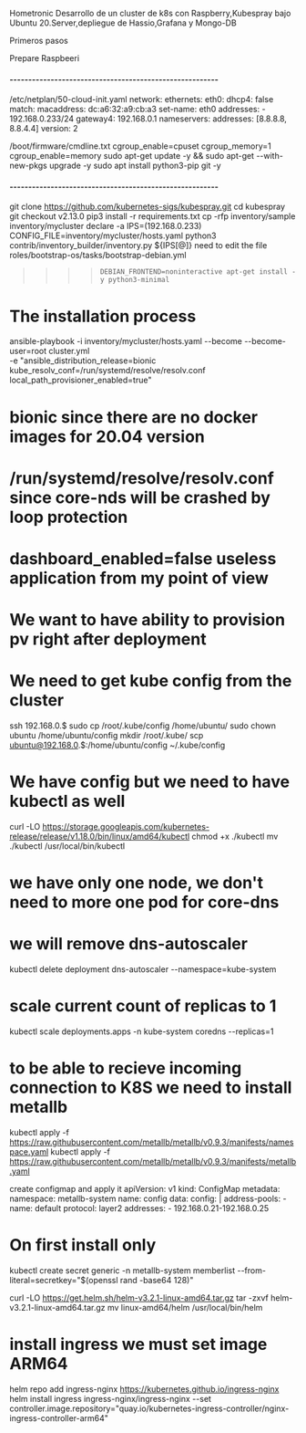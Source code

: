 Hometronic
Desarrollo de un cluster de k8s con Raspberry,Kubespray bajo Ubuntu 20.Server,depliegue de Hassio,Grafana y Mongo-DB

Primeros pasos

Prepare Raspbeeri
#### --------------------------------------------------------
/etc/netplan/50-cloud-init.yaml
network:
    ethernets:
        eth0:
            dhcp4: false
            match:
                macaddress: dc:a6:32:a9:cb:a3
            set-name: eth0
            addresses:
                - 192.168.0.233/24
            gateway4: 192.168.0.1
            nameservers:
                addresses: [8.8.8.8, 8.8.4.4]
    version: 2

/boot/firmware/cmdline.txt
cgroup_enable=cpuset cgroup_memory=1 cgroup_enable=memory
sudo apt-get update -y && sudo apt-get --with-new-pkgs upgrade -y
sudo apt install python3-pip git -y

#### --------------------------------------------------------

git clone https://github.com/kubernetes-sigs/kubespray.git
cd kubespray
git checkout v2.13.0
pip3 install -r requirements.txt
cp -rfp inventory/sample inventory/mycluster
declare -a IPS=(192.168.0.233)
CONFIG_FILE=inventory/mycluster/hosts.yaml python3 contrib/inventory_builder/inventory.py ${IPS[@]}
need to edit the file
roles/bootstrap-os/tasks/bootstrap-debian.yml
>>>>     DEBIAN_FRONTEND=noninteractive apt-get install -y python3-minimal
# The installation process
ansible-playbook -i inventory/mycluster/hosts.yaml  --become --become-user=root cluster.yml \
-e "ansible_distribution_release=bionic kube_resolv_conf=/run/systemd/resolve/resolv.conf local_path_provisioner_enabled=true"

# bionic since there are no docker images for 20.04 version
# /run/systemd/resolve/resolv.conf since core-nds will be crashed by loop protection
# dashboard_enabled=false useless application from my point of view
# We want to have ability to provision pv right after deployment

# We need to get kube config from the cluster
ssh 192.168.0.$
sudo cp /root/.kube/config /home/ubuntu/
sudo chown ubuntu /home/ubuntu/config
mkdir /root/.kube/
scp ubuntu@192.168.0.$:/home/ubuntu/config ~/.kube/config

# We have config but we need to have kubectl as well
curl -LO https://storage.googleapis.com/kubernetes-release/release/v1.18.0/bin/linux/amd64/kubectl
chmod +x ./kubectl
mv ./kubectl /usr/local/bin/kubectl


# we have only one node,  we don't need to more one pod for core-dns
# we will remove dns-autoscaler
kubectl delete deployment dns-autoscaler --namespace=kube-system
# scale current count of replicas to 1
kubectl scale deployments.apps -n kube-system coredns --replicas=1

# to be able to recieve incoming connection to K8S we need to install metallb
kubectl apply -f https://raw.githubusercontent.com/metallb/metallb/v0.9.3/manifests/namespace.yaml
kubectl apply -f https://raw.githubusercontent.com/metallb/metallb/v0.9.3/manifests/metallb.yaml

create configmap and apply it
apiVersion: v1
kind: ConfigMap
metadata:
  namespace: metallb-system
  name: config
data:
  config: |
    address-pools:
    - name: default
      protocol: layer2
      addresses:
      - 192.168.0.21-192.168.0.25

# On first install only
kubectl create secret generic -n metallb-system memberlist --from-literal=secretkey="$(openssl rand -base64 128)"

curl -LO https://get.helm.sh/helm-v3.2.1-linux-amd64.tar.gz
tar -zxvf helm-v3.2.1-linux-amd64.tar.gz
mv linux-amd64/helm /usr/local/bin/helm
# install ingress we must set image ARM64
helm repo add ingress-nginx https://kubernetes.github.io/ingress-nginx
helm install ingress ingress-nginx/ingress-nginx --set controller.image.repository="quay.io/kubernetes-ingress-controller/nginx-ingress-controller-arm64"


